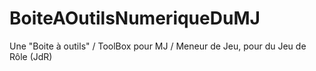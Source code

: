 # BoiteAOutilsNumeriqueDuMJ
Une "Boite à outils" / ToolBox pour MJ / Meneur de Jeu, pour du Jeu de Rôle (JdR)
